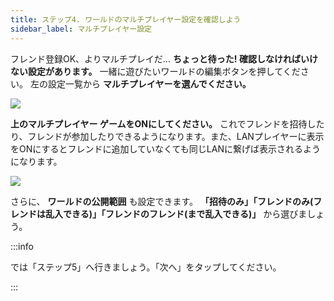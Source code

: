 ```yaml
---
title: ステップ4. ワールドのマルチプレイヤー設定を確認しよう
sidebar_label: マルチプレイヤー設定
---
```


フレンド登録OK、よりマルチプレイだ… **ちょっと待った! 確認しなければいけない設定があります。** 一緒に遊びたいワールドの編集ボタンを押してください。 左の設定一覧から **マルチプレイヤーを選んでください。**

![](https://cdn-ak.f.st-hatena.com/images/fotolife/s/sasigume/20210208/20210208095015.jpg)

**上のマルチプレイヤー ゲームをONにしてください。** これでフレンドを招待したり、フレンドが参加したりできるようになります。また、LANプレイヤーに表示をONにするとフレンドに追加していなくても同じLANに繋げば表示されるようになります。

![](https://cdn-ak.f.st-hatena.com/images/fotolife/s/sasigume/20210208/20210208095018.jpg)

さらに、 **ワールドの公開範囲** も設定できます。 **「招待のみ」「フレンドのみ(フレンドは乱入できる)」「フレンドのフレンド(まで乱入できる)」** から選びましょう。

:::info

では「ステップ5」へ行きましょう。「次へ」をタップしてください。

:::
